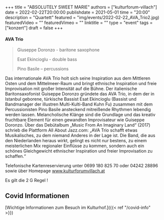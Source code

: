 +++
title = "ABSOLUTELY SWEET MARIE"
authors = ["kulturforum-villach"]
date = 2022-02-22T20:00:00
publishdate = 2021-05-01
time = "20:00"
description = "Quartett"
featured = "img/events/2022-02-22_AVA_Trio2.jpg)
featuredVideo = ""
featuredVimeo = ""
linktitle = ""
type = "event"
tags = ["konzert"]
draft = false
+++



#### AVA Trio
  
>Giuseppe Doronzo - baritone saxophone
>
>Esat Ekincioglu - double bass
>
>Pino Basile – percussions
 
 
Das internationale AVA Trio holt sich seine Inspiration aus dem Mittleren Osten und dem Mittelmeer-Raum und bringt ethnische Inspiration und freie Improvisation mit großer Intensität auf die Bühne.
Der italienische Baritonsaxofonist Guiseppe Doronzo gründete das AVA Trio, in dem der in Istanbul geborene, türkische Bassist Esat Ekincioglu (Bassist und Bandmanager der illustren Multi-Kulti-Band Kuhn Fu) zusammen mit dem Percussionisten Pino Basile ansteckend mitreißende Rhythmen lebendig werden lassen. Melancholische Klänge sind die Grundlage und das kreativ fruchtbare Element für einen gewandten Improvisateur wie Guiseppe Doronzo.
Über das Debütalbum „Music From An Imaginary Land“ (2017) schrieb die Plattform All About Jazz.com: „AVA Trio schafft etwas Musikalisches, zu dem niemand Anderes in der Lage ist. Die Band, die aus den Niederlanden heraus wirkt, gelingt es nicht nur bestens, zu einem meisterlichen Mix regionaler Einflüsse zu kommen, sondern auch ein schönes Gleichgewicht ethnischer Inspiration und freier Improvisation zu schaffen.“


Telefonische Kartenreservierung unter 0699 180 825 70 oder 04242 28896  sowie über Homepage www.kulturforumvillach.at                             

Es gilt die 2 G Regel !


## Covid Informationen

[Wichtige Informationen zum Besuch im Kulturhof.]({{< ref "/covid-info" >}})
